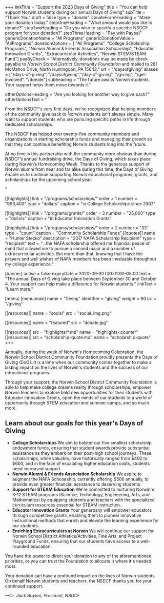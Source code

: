 +++
linkTitle           = "Support the 2023 Days of Giving"
title               = "You can help support Norwin students during our annual Days of Giving"
subTitle            = "Thank You"
draft               = false
type                = "donate"
DonateFormHeading   = "Make your donation today."
stepOneHeading      = "What amount would you like to donate?"
stepTwoHeading      = "Do you wish to specify a specific NSDCF program for your donation?"
stepThreeHeading    = "Pay with Paypal"
genericDonationName = "All Programs"
genericDonationValue = "AllPrograms"
donationOptions = [
  "All Programs",
  "College Scholarship Programs",
  "Norwin Alumni & Friends Association Scholarship",
  "Educator Innovation Grants",
  "Extracurricular Activities",
  "Norwin STEM/STEAM Fund"]
payByCheck = "Alternatively, donations may be made by check payable to *Norwin School District Community Foundation* and mailed to 281 McMahon Drive, North Huntingdon, PA 15642."
url = "/daysofgiving"
aliases = ["/days-of-giving", "/daysofgiving","/day-of-giving", "/giving", "/get-involved", "/donate"]
subheading = "The future awaits Norwin students. Your support helps them move towards it."

otherOptionsHeading = "Are you looking for another way to give back?"
otherOptionsText = "<p>From the NSDCF's very first days, we've recognized that helping members of the community give back to Norwin students isn't always simple. Many want to support students who are pursuing specific paths in life through dedicated scholarships.</p><p>The NSDCF has helped over twenty-five community members and organizations in starting scholarship funds and managing their growth so that they can continue benefiting Norwin students long into the future.</p><p>At no time is this partnership with the community more obvious than during NSDCF’s annual fundraising drive, the Days of Giving, which takes place during Norwin’s Homecoming Week. Thanks to the generous support of Norwin alumni from near and far alike during this time, the Days of Giving enable us to continue supporting Norwin educational programs, grants, and scholarships for the upcoming school year.</p>"

[[highlights]]
  link    = "/programs/scholarships/"
  order   = 1
  number  = "993,400"
  type    = "dollars"
  caption = "in College Scholarships since 2007"

[[highlights]]
  link    = "/programs/grants/"
  order   = 3
  number  = "25,000"
  type    = "dollars"
  caption = "in Educator Innovation Grants"

[[highlights]]
  link   = "/programs/scholarships/"
  order  = 2
  number = "33"
  type   = "count"
  caption = "Community Scholarship Funds"
[[quotes]]
  name = "Hunter Stecko"
  description = "2017 NAFA Scholarship Recipient"
  type = "recipient"
  text = "...the NAFA scholarship offered me financial peace of mind that allowed me to pursue a second major and a number of extracurricular activities. But more than that, knowing that I have the prayers and well wishes of NAFA members has been invaluable throughout my college experience."

[banner]
 active     = false
 expiryDate = 2020-09-30T00:01:00-05:00
 text       = "The annual Days of Giving take place between September 30 and October 4. Your support can help make a difference for Norwin students."
 linkText   = "Learn more."

[menu]
  [menu.main]
    name        = "Giving"
    identifier  = "giving"
    weight      = 60
    url         = "/giving"

[[resources]]
  name = "social"
  src  = "social_img.png"

[[resources]]
  name = "featured"
  src  = "donate.jpg"

[[resources]]
  src  = "highlights/*.md"
  name = "highlights-:counter"
[[resources]]
  src  = "scholarship-quote.md"
  name = "scholarship-quote"
+++

Annually, during the week of Norwin's Homecoming Celebration, the Norwin School District Community Foundation proudly presents the Days of Giving (DoG). It is a time when our community comes together to make a lasting impact on the lives of Norwin's students and the success of our educational programs.

Through your support, the Norwin School District Community Foundation is able to help make college dreams reality through scholarships, empower Norwin teachers to explore bold new opportunities for their students with Educator Innovation Grants, open the minds of our students to a world of opportunity through STEM education and summer camps, and so much more.

## Learn about our goals for this year's Days of Giving

* **College Scholarships** We aim to bolster our five smallest scholarship endowment funds, ensuring that student awards provide substantial assistance as they embark on their post-high school journeys. These scholarships, while valuable, have historically ranged from $400 to $600, and in the face of escalating higher education costs, students need increased support. 
* **Norwin Alumni & Friends Association Scholarship** We aspire to augment the NAFA Scholarship, currently offering $500 annually, to provide even greater financial assistance to deserving students.
* **Support for STEAM Education** We're committed to nurturing Norwin's K-12 STEAM programs (Science, Technology, Engineering, Arts, and Mathematics) by equipping students and teachers with the specialized curriculum resources essential for STEAM instruction.
* **Educator Innovation Grants** Your generosity will empower educators through competitive grants, enabling them to pioneer innovative instructional methods that enrich and elevate the learning experience for our students.
* **Enriching Extracurriculars at Norwin** We will continue our support for Norwin School District Athletics/Activities, Fine Arts, and Project Playground Funds, ensuring that our students have access to a well-rounded education.

You have the power to direct your donation to any of the aforementioned priorities, or you can trust the Foundation to allocate it where it's needed most.

Your donation can have a profound impact on the lives of Norwin students. On behalf Norwin students and teachers, the NSDCF thanks you for your continued support.

*&mdash;Dr. Jack Boylan, President, NSDCF*
